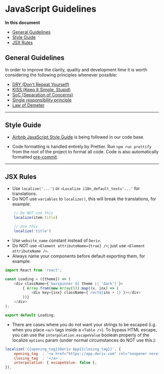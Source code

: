 # JavaScript Guidelines

**In this document**

-   [General Guidelines](#general-guidelines)
-   [Style Guide](#commenting)
-   [JSX Rules](#jsx-rules)

## General Guidelines

In order to improve the clarity, quality and development time it is worth considering the following principles whenever possible:

-   [DRY (Don't Repeat Yourself)](https://en.wikipedia.org/wiki/Don't_repeat_yourself)
-   [KISS (Keep It Simple, Stupid)](https://en.wikipedia.org/wiki/KISS_principle)
-   [SoC (Separation of Concerns)](https://en.wikipedia.org/wiki/Separation_of_concerns)
-   [Single responsibility principle](https://en.wikipedia.org/wiki/Single_responsibility_principle)
-   [Law of Demeter](https://en.wikipedia.org/wiki/Law_of_Demeter)

---

## Style Guide

-   [Airbnb JavaScript Style Guide](https://github.com/airbnb/javascript/blob/master/README.md) is being followed in our code base.

-   Code formatting is handled entirely by Prettier. Run `npm run prettify` from the root of the project to format all code. Code is also automatically formatted [pre-commit](https://www.atlassian.com/git/tutorials/git-hooks).

---

## JSX Rules

-   Use `localize('...')` or `<Localize i18n_default_text='...'` for translations.
-   Do NOT use `variables` to `localize()`, this will break the translations, for example:

```JavaScript
    // Do NOT use this
    localize(item.title)

    // Use this
    localize('title')
```

-   Use `website_name` constant instead of `Deriv`.
-   Do NOT use `<Element attributeName={true} />`; just use `<Element attributeName />`.
-   Always name your components before default exporting them, for example:

```JavaScript
import React from 'react';

const Loading = ({theme}) => (
    <div className={`barspinner ${ theme || 'dark'}`}>
        { Array.from(new Array(5)).map((x, inx) => (
            <div key={inx} className={`rect${inx + 1}`}></div>
        ))}
    </div>
);

export default Loading;
```

-   There are cases where you do not want your strings to be escaped (i.g. when you place `<a/>` tags inside a `<Table />`). To bypass HTML escape, you can use the `interpolation.escapeValue` boolean property of the localize `options` param (under normal circumstances do NOT use this.):

```JavaScript
localize('{{opening_tag}}Deriv App{{closing_tag}}', {
    opening_tag  : '<a href="https://app.deriv.com" rel="noopener noreferrer" target="_blank" class="link">',
    closing_tag  : '</a>',
    interpolation: { escapeValue: false },
}),
```
